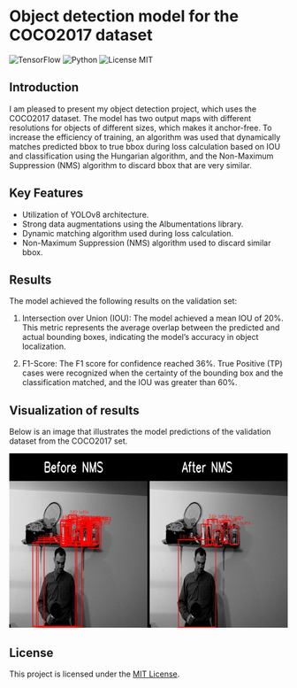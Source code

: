 # Object detection model for the COCO2017 dataset

![TensorFlow](https://img.shields.io/badge/TensorFlow-FF6F00?style=for-the-badge&logo=tensorflow&logoColor=white)
![Python](https://img.shields.io/badge/Python-3776AB?style=for-the-badge&logo=python&logoColor=white)
![License MIT](https://img.shields.io/badge/License-MIT-yellow.svg)

## Introduction

I am pleased to present my object detection project, which uses the COCO2017 dataset. The model has two output maps with different resolutions for objects of different sizes, which makes it anchor-free. To increase the efficiency of training, an algorithm was used that dynamically matches predicted bbox to true bbox during loss calculation based on IOU and classification using the Hungarian algorithm, and the Non-Maximum Suppression (NMS) algorithm to discard bbox that are very similar.

## Key Features

- Utilization of YOLOv8 architecture.
- Strong data augmentations using the Albumentations library.
- Dynamic matching algorithm used during loss calculation.
- Non-Maximum Suppression (NMS) algorithm used to discard similar bbox.

## Results
The model achieved the following results on the validation set:

1. Intersection over Union (IOU): The model achieved a mean IOU of 20%. This metric represents the average overlap between the predicted and actual bounding boxes, indicating the model’s accuracy in object localization.

2. F1-Score: The F1 score for confidence reached 36%. True Positive (TP) cases were recognized when the certainty of the bounding box and the classification matched, and the IOU was greater than 60%.

## Visualization of results
Below is an image that illustrates the model predictions of the validation dataset from the COCO2017 set.

![model predictions](readme_files/gif.gif)

## License

This project is licensed under the [MIT License](LICENSE).
